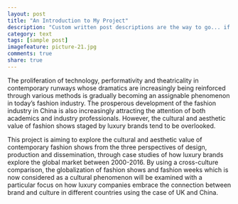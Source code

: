 ```yaml
---
layout: post
title: "An Introduction to My Project"
description: "Custom written post descriptions are the way to go... if you're not lazy."
category: text
tags: [sample post]
imagefeature: picture-21.jpg
comments: true
share: true
---
```


The proliferation of technology, performativity and theatricality in contemporary runways whose dramatics are increasingly being reinforced through various methods is gradually becoming an assignable phenomenon in today’s fashion industry. The prosperous development of the fashion industry in China is also increasingly attracting the attention of both academics and industry professionals. However, the cultural and aesthetic value of fashion shows staged by luxury brands tend to be overlooked.

This project is aiming to explore the cultural and aesthetic value of contemporary fashion shows from the three perspectives of design, production and dissemination, through case studies of how luxury brands explore the global market between 2000-2016. By using a cross-culture comparison, the globalization of fashion shows and fashion weeks which is now considered as a cultural phenomenon will be examined with a particular focus on how luxury companies embrace the connection between brand and culture in different countries using the case of UK and China. 


